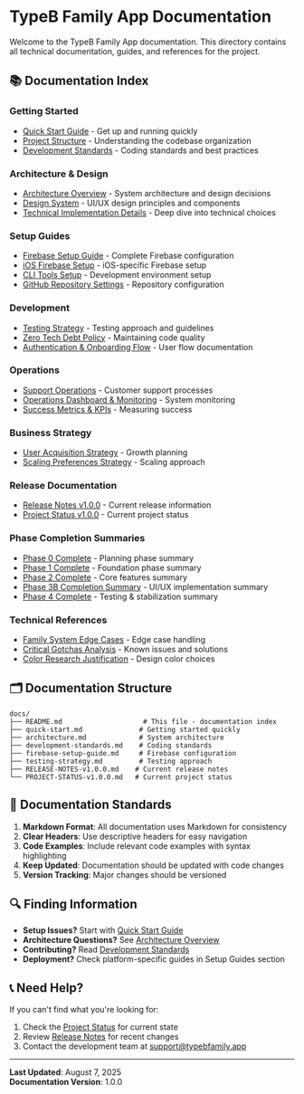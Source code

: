 # TypeB Family App Documentation

Welcome to the TypeB Family App documentation. This directory contains all technical documentation, guides, and references for the project.

## 📚 Documentation Index

### Getting Started
- [Quick Start Guide](quick-start.md) - Get up and running quickly
- [Project Structure](project-structure.md) - Understanding the codebase organization
- [Development Standards](development-standards.md) - Coding standards and best practices

### Architecture & Design
- [Architecture Overview](architecture.md) - System architecture and design decisions
- [Design System](design-system.md) - UI/UX design principles and components
- [Technical Implementation Details](technical-implementation-details.md) - Deep dive into technical choices

### Setup Guides
- [Firebase Setup Guide](firebase-setup-guide.md) - Complete Firebase configuration
- [iOS Firebase Setup](ios-firebase-setup.md) - iOS-specific Firebase setup
- [CLI Tools Setup](cli-tools-setup.md) - Development environment setup
- [GitHub Repository Settings](github-repository-settings.md) - Repository configuration

### Development
- [Testing Strategy](testing-strategy.md) - Testing approach and guidelines
- [Zero Tech Debt Policy](zero-tech-debt-policy.md) - Maintaining code quality
- [Authentication & Onboarding Flow](authentication-onboarding-flow.md) - User flow documentation

### Operations
- [Support Operations](support-operations.md) - Customer support processes
- [Operations Dashboard & Monitoring](operations-dashboard-monitoring.md) - System monitoring
- [Success Metrics & KPIs](success-metrics-kpis.md) - Measuring success

### Business Strategy
- [User Acquisition Strategy](user-acquisition-strategy.md) - Growth planning
- [Scaling Preferences Strategy](scaling-preferences-strategy.md) - Scaling approach

### Release Documentation
- [Release Notes v1.0.0](RELEASE-NOTES-v1.0.0.md) - Current release information
- [Project Status v1.0.0](PROJECT-STATUS-v1.0.0.md) - Current project status

### Phase Completion Summaries
- [Phase 0 Complete](PHASE-0-COMPLETE.md) - Planning phase summary
- [Phase 1 Complete](PHASE-1-COMPLETE.md) - Foundation phase summary
- [Phase 2 Complete](PHASE-2-COMPLETE.md) - Core features summary
- [Phase 3B Completion Summary](PHASE-3B-COMPLETION-SUMMARY.md) - UI/UX implementation summary
- [Phase 4 Complete](PHASE-4-COMPLETE.md) - Testing & stabilization summary

### Technical References
- [Family System Edge Cases](family-system-edge-cases.md) - Edge case handling
- [Critical Gotchas Analysis](critical-gotchas-analysis.md) - Known issues and solutions
- [Color Research Justification](color-research-justification.md) - Design color choices

## 🗂️ Documentation Structure

```
docs/
├── README.md                    # This file - documentation index
├── quick-start.md              # Getting started quickly
├── architecture.md             # System architecture
├── development-standards.md    # Coding standards
├── firebase-setup-guide.md     # Firebase configuration
├── testing-strategy.md         # Testing approach
├── RELEASE-NOTES-v1.0.0.md    # Current release notes
└── PROJECT-STATUS-v1.0.0.md   # Current project status
```

## 📝 Documentation Standards

1. **Markdown Format**: All documentation uses Markdown for consistency
2. **Clear Headers**: Use descriptive headers for easy navigation
3. **Code Examples**: Include relevant code examples with syntax highlighting
4. **Keep Updated**: Documentation should be updated with code changes
5. **Version Tracking**: Major changes should be versioned

## 🔍 Finding Information

- **Setup Issues?** Start with [Quick Start Guide](quick-start.md)
- **Architecture Questions?** See [Architecture Overview](architecture.md)
- **Contributing?** Read [Development Standards](development-standards.md)
- **Deployment?** Check platform-specific guides in Setup Guides section

## 📞 Need Help?

If you can't find what you're looking for:
1. Check the [Project Status](PROJECT-STATUS-v1.0.0.md) for current state
2. Review [Release Notes](RELEASE-NOTES-v1.0.0.md) for recent changes
3. Contact the development team at support@typebfamily.app

---

**Last Updated**: August 7, 2025  
**Documentation Version**: 1.0.0